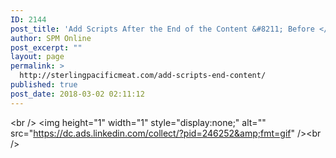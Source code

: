 ```yaml
---
ID: 2144
post_title: 'Add Scripts After the End of the Content &#8211; Before </body>'
author: SPM Online
post_excerpt: ""
layout: page
permalink: >
  http://sterlingpacificmeat.com/add-scripts-end-content/
published: true
post_date: 2018-03-02 02:11:12
---
```

<script type="text/javascript">
_linkedin_data_partner_id = "246252";
</script><script type="text/javascript">
(function(){var s = document.getElementsByTagName("script")[0];
var b = document.createElement("script");
b.type = "text/javascript";b.async = true;
b.src = "https://snap.licdn.com/li.lms-analytics/insight.min.js";
s.parentNode.insertBefore(b, s);})();
</script>
<noscript>&lt;br /&gt;
&lt;img height="1" width="1" style="display:none;" alt="" src="https://dc.ads.linkedin.com/collect/?pid=246252&amp;fmt=gif" /&gt;&lt;br /&gt;
</noscript>